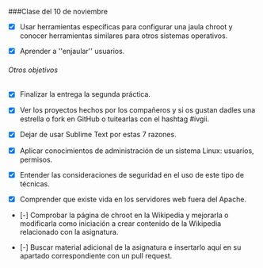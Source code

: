 ###Clase del 10 de noviembre
* [X] Usar herramientas específicas para configurar una jaula chroot y conocer herramientas similares para otros sistemas operativos.

* [X] Aprender a ''enjaular'' usuarios.

###### Otros objetivos

* [X] Finalizar la entrega la segunda práctica.

* [X] Ver los proyectos hechos por los compañeros y si os gustan dadles una estrella o fork en GitHub o tuitearlas con el hashtag #ivgii.

* [X] Dejar de usar Sublime Text por estas 7 razones.

* [X] Aplicar conocimientos de administración de un sistema Linux: usuarios, permisos.

* [X] Entender las consideraciones de seguridad en el uso de este tipo de técnicas.

* [X] Comprender que existe vida en los servidores web fuera del Apache.

* [-] Comprobar la página de chroot en la Wikipedia y mejorarla o modificarla como iniciación a crear contenido de la Wikipedia relacionado con la asignatura.

* [-] Buscar material adicional de la asignatura e insertarlo aquí en su apartado correspondiente con un pull request.
